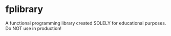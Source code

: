 # fplibrary
A functional programming library created SOLELY for educational purposes. Do NOT use in production!
